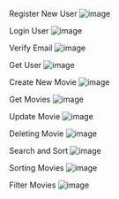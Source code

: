Register New User
 ![image](https://github.com/user-attachments/assets/fd783392-a768-43f6-8a8e-caf4d9c77c64)

Login User
![image](https://github.com/user-attachments/assets/506b8be4-e45d-4d79-8840-b6ec1d55a170)

 
Verify Email
![image](https://github.com/user-attachments/assets/e799186f-ef50-4c16-9ead-ac2d0743b984)

 
Get User
![image](https://github.com/user-attachments/assets/ec4db605-213c-41d7-91e3-a1d2444a5607)

 
Create New Movie
![image](https://github.com/user-attachments/assets/1a750010-6ae2-4c2e-b9cc-f58a9a06876c)

 
Get Movies
![image](https://github.com/user-attachments/assets/9a26cea1-69b6-415e-a97f-4149f6cc669e)

 
Update Movie
![image](https://github.com/user-attachments/assets/3af8eb09-2240-424e-b618-246bfccf3da8)

 
Deleting Movie
![image](https://github.com/user-attachments/assets/a5883896-a5a6-4687-b215-3162948b4b9b)

 
Search and Sort
![image](https://github.com/user-attachments/assets/df82b9a4-fb20-471a-ad24-3a955becc224)

 
Sorting Movies
![image](https://github.com/user-attachments/assets/a1cb0094-ad93-43e9-8c77-7f445c220621)


 
Filter Movies
 ![image](https://github.com/user-attachments/assets/2767adb2-ab7f-4197-bb65-d83d3b6c3760)

